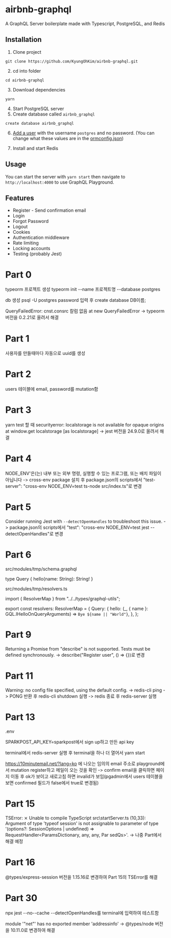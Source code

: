 # airbnb-graphql

A GraphQL Server boilerplate made with Typescript, PostgreSQL, and Redis

## Installation

1. Clone project

```
git clone https://github.com/KyungOhKim/airbnb-graphql.git
```

2. cd into folder

```
cd airbnb-graphql
```

3. Download dependencies

```
yarn
```

4. Start PostgreSQL server
5. Create database called `airbnb_graphql`

```
create database airbnb_graphql
```

6. [Add a user](https://medium.com/coding-blocks/creating-user-database-and-adding-access-on-postgresql-8bfcd2f4a91e) with the username `postgres` and no password. (You can change what these values are in the [ormconfig.json](https://github.com/KyungOhKim/airbnb-graphql/blob/master/ormconfig.json))

7. Install and start Redis

## Usage

You can start the server with `yarn start` then navigate to `http://localhost:4000` to use GraphQL Playground.

## Features

- Register - Send confirmation email
- Login
- Forgot Password
- Logout
- Cookies
- Authentication middleware
- Rate limiting
- Locking accounts
- Testing (probably Jest)

# Part 0

typeorm 프로젝트 생성
typeorm init --name 프로젝트명 --database postgres

db 생성
psql -U postgres
password 입력 후 create database DB이름;

QueryFailedError: cnst.consrc 칼럼 없음 at new QueryFailedError
-> typeorm 버전을 0.2.21로 올려서 해결

# Part 1

사용자를 만들때마다 자동으로 uuid를 생성

# Part 2

users 테이블에 email, password를 mutation함

# Part 3

yarn test 할 때 securityerror: localstorage is not available for opaque origins at window.get localstorage [as localstorage]
-> jest 버전을 24.9.0로 올려서 해결

# Part 4

NODE_ENV'은(는) 내부 또는 외부 명령, 실행할 수 있는 프로그램, 또는
배치 파일이 아닙니다
-> cross-env package 설치 후 package.json의 scripts에서 "test-server": "cross-env NODE_ENV=test ts-node src/index.ts"로 변경

# Part 5

Consider running Jest with `--detectOpenHandles` to troubleshoot this issue.
-> package.json의 scripts에서 "test": "cross-env NODE_ENV=test jest --detectOpenHandles"로 변경

# Part 6

src/modules/tmp/schema.graphql

type Query {
hello(name: String): String!
}

src/modules/tmp/resolvers.ts

import { ResolverMap } from "../../types/graphql-utils";

export const resolvers: ResolverMap = {
Query: {
hello: (\_, { name }: GQL.IHelloOnQueryArguments) =>
`Bye ${name || "World"}`,
},
};

# Part 9

Returning a Promise from "describe" is not supported. Tests must be defined synchronously.
-> describe("Register user", () => {})로 변경

# Part 11

Warning: no config file specified, using the default config.
-> redis-cli ping -> PONG 반환 후 redis-cli shutdown 실행 -> redis 종료 후 redis-server 실행

# Part 13

.env

SPARKPOST_API_KEY=sparkpost에서 sign up하고 만든 api key

terminal에서 redis-server 실행 후 terminal을 하나 더 열어서 yarn start

https://10minutemail.net/?lang=ko 에 나오는 임의의 email 주소로 playground에서 mutation register하고 메일이 오는 것을 확인 -> confirm email을 클릭하면 페이지 이동 후 ok가 보이고 새로고침 하면 invalid가 보임(pgadmin에서 users 테이블을 보면 confirmed 필드가 false에서 true로 변경됨)

# Part 15

TSError: ⨯ Unable to compile TypeScript
src\startServer.ts (10,33): Argument of type 'typeof session' is not assignable to parameter
of type '(options?: SessionOptions | undefined) => RequestHandler<ParamsDictionary, any, any, Par
sedQs>'.
-> 나중 Part에서 해결 예정

# Part 16

@types/express-session 버전을 1.15.16로 변경하여 Part 15의 TSError를 해결

# Part 30

npx jest --no--cache --detectOpenHandles를 terminal에 입력하여 테스트함

module '"net"' has no exported member 'addressinfo'
-> @types/node 버전을 10.11.0로 변경하여 해결
